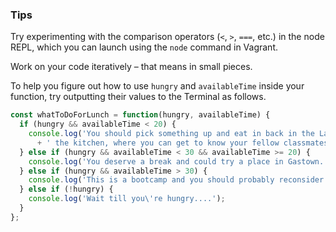 ### Tips

Try experimenting with the comparison operators (`<`, `>`, `===`, etc.) in the node REPL, which you can launch using the `node` command in Vagrant.

Work on your code iteratively – that means in small pieces. 

To help you figure out how to use `hungry` and `availableTime` inside your function, try outputting their values to the Terminal as follows.

```javascript
const whatToDoForLunch = function(hungry, availableTime) {
  if (hungry && availableTime < 20) {
    console.log('You should pick something up and eat in back in the Lab or in'
      + ' the kitchen, where you can get to know your fellow classmates.');
  } else if (hungry && availableTime < 30 && availableTime >= 20) {
    console.log('You deserve a break and could try a place in Gastown.');
  } else if (hungry && availableTime > 30) {
    console.log('This is a bootcamp and you should probably reconsider.');
  } else if (!hungry) {
    console.log('Wait till you\'re hungry....');
  }
};

```